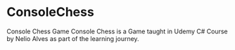# ConsoleChess
Console Chess Game
Console Chess is a Game taught in Udemy C# Course by Nelio Alves as part of the learning journey.
